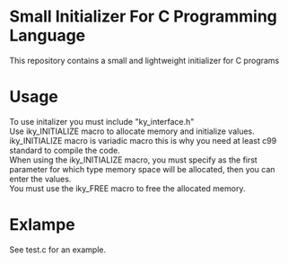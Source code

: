 # Small Initializer For C Programming Language
This repository contains a small and lightweight initializer for C programs
# Usage
To use initalizer you must include "ky_interface.h"<br/>
Use iky_INITIALIZE macro to allocate memory and initialize values.<br/>
iky_INITIALIZE macro is variadic macro this is why you need at least c99 standard to compile the code.<br/>
When using the iky_INITIALIZE macro, you must specify as the first parameter for which type memory space will be allocated, then you can enter the values.<br/>
You must use the iky_FREE macro to free the allocated memory.
# Exlampe
See test.c for an example.
